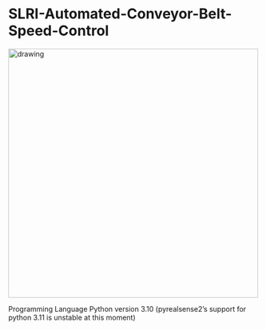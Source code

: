# SLRI-Automated-Conveyor-Belt-Speed-Control
<img src="https://github.com/mratanap/SLRI-Automated-Conveyor-Belt-Speed-Control/assets/125659155/8e53e220-1f76-4343-b335-133941bfb8e6" alt="drawing" width="500"/>

Programming Language
Python version 3.10 (pyrealsense2’s support for python 3.11 is unstable at this moment)

